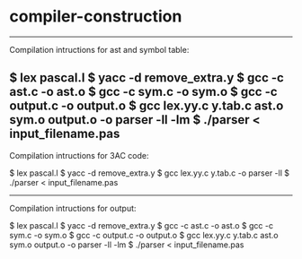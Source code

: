 # compiler-construction
-------------------------------------------------
Compilation intructions for ast and symbol table:

$ lex pascal.l
$ yacc -d remove_extra.y
$ gcc -c ast.c -o ast.o
$ gcc -c sym.c -o sym.o
$ gcc -c output.c -o output.o
$ gcc lex.yy.c y.tab.c ast.o sym.o output.o -o parser -ll -lm
$ ./parser < input_filename.pas
-------------------------------------------------
Compilation intructions for 3AC code:

$ lex pascal.l
$ yacc -d remove_extra.y
$ gcc lex.yy.c y.tab.c -o parser -ll
$ ./parser < input_filename.pas

--------------------------------------------------
Compilation intructions for output:

$ lex pascal.l
$ yacc -d remove_extra.y
$ gcc -c ast.c -o ast.o
$ gcc -c sym.c -o sym.o
$ gcc -c output.c -o output.o
$ gcc lex.yy.c y.tab.c ast.o sym.o output.o -o parser -ll -lm
$ ./parser < input_filename.pas
